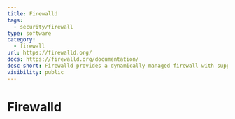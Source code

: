 ```yaml
---
title: Firewalld
tags:
  - security/firewall
type: software
category:
  - firewall
url: https://firewalld.org/
docs: https://firewalld.org/documentation/
desc-short: Firewalld provides a dynamically managed firewall with support for network/firewall zones that define the trust level of network connections or interfaces. It has support for IPv4, IPv6 firewall settings, ethernet bridges and IP sets. There is a separation of runtime and permanent configuration options. It also provides an interface for services or applications to add firewall rules directly.
visibility: public
---
```

# Firewalld
